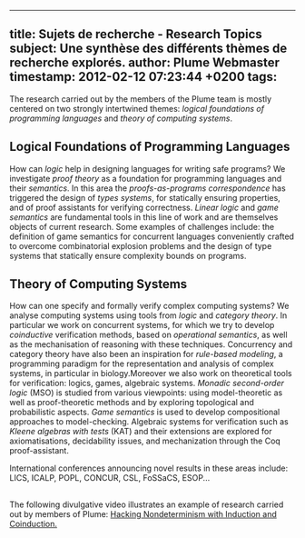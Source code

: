 
---
title: Sujets de recherche - Research Topics
subject: Une synthèse des différents thèmes de recherche explorés.
author: Plume Webmaster
timestamp: 2012-02-12 07:23:44 +0200
tags: 
---

The research carried out by the members of the Plume team is mostly centered on two strongly intertwined themes: _logical foundations of programming languages_ and _theory of computing systems_.


## Logical Foundations of Programming Languages

How can _logic_ help in designing languages for writing safe programs?  We investigate  _proof theory_ as a foundation for programming languages and their _semantics_. In this area the _proofs-as-programs correspondence_ has triggered the design of _types systems_, for statically ensuring properties, and of proof assistants for verifying correctness. _Linear logic_ and _game semantics_ are fundamental tools in this line of work and are themselves objects of current research. Some examples of challenges include: the definition of game semantics for concurrent languages conveniently crafted to overcome combinatorial explosion problems and the design of type systems that statically ensure complexity bounds on programs.




## Theory of Computing Systems

How can one specify and formally verify complex computing systems?  We analyse computing systems using tools from _logic_ and _category theory_. In particular we work on concurrent systems, for which we try to develop _coinductive_ verification methods,  based on _operational semantics_, as well as the mechanisation of reasoning with these techniques. Concurrency and category theory have also been an inspiration for _rule-based modeling_, a programming paradigm for the representation and analysis of complex systems, in particular in biology.Moreover we also work on theoretical tools for verification: logics, games, algebraic systems. _Monadic second-order logic_ (MSO) is studied from various viewpoints: using model-theoretic as well as proof-theoretic methods and by exploring topological and probabilistic aspects. _Game semantics_ is used to develop compositional approaches to model-checking. Algebraic systems for verification such as _Kleene algebras with tests_ (KAT) and their extensions are explored for axiomatisations, decidability issues, and mechanization through the Coq proof-assistant.

International conferences announcing novel results in these areas include: LICS, ICALP, POPL, CONCUR, CSL, FoSSaCS, ESOP...

##

The following divulgative video illustrates an example of research carried out by members of Plume: <a href="http://cacm.acm.org/magazines/2015/2/182642-hacking-nondeterminism-with-induction-and-coinductio
+n/fulltext">Hacking Nondeterminism with Induction and Coinduction.</a>

